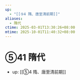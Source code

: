 ```yaml
---
up:
  - "[[⑤4 隋、唐至清前期]]"
aliases:
  - 隋代
ctime: 2025-03-01T13:30:26+08:00
mtime: 2025-10-01T11:40:32+08:00
---
```


# ⑤41 隋代

- up: [[⑤4 隋、唐至清前期]]
